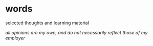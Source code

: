 # words

selected thoughts and learning material

_all opinions are my own, and do not necessarily reflect those of my employer_
